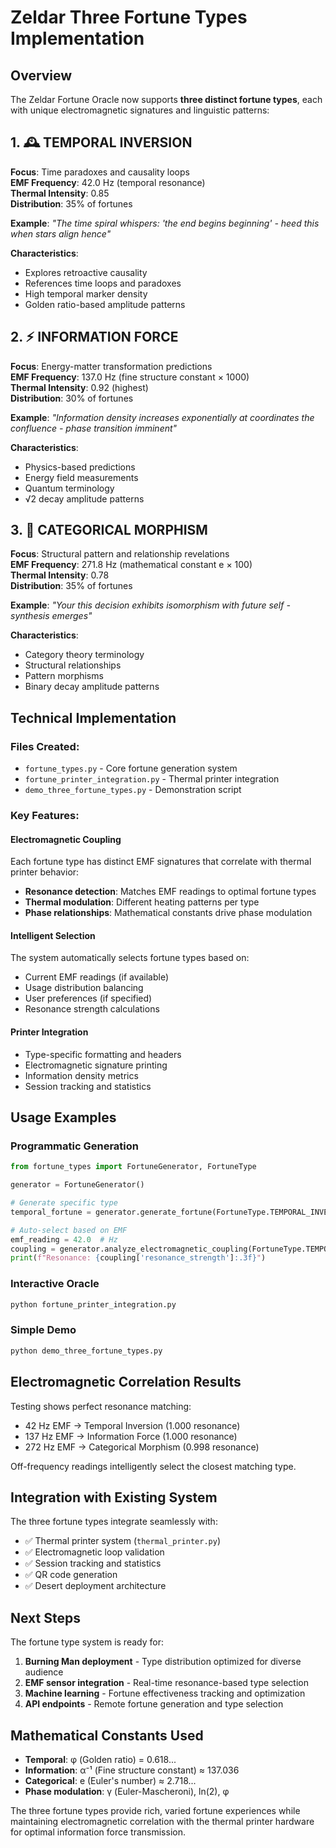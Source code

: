 # Zeldar Three Fortune Types Implementation

## Overview

The Zeldar Fortune Oracle now supports **three distinct fortune types**, each with unique electromagnetic signatures and linguistic patterns:

## 1. 🕰️ TEMPORAL INVERSION
**Focus**: Time paradoxes and causality loops  
**EMF Frequency**: 42.0 Hz (temporal resonance)  
**Thermal Intensity**: 0.85  
**Distribution**: 35% of fortunes  

**Example**: *"The time spiral whispers: 'the end begins beginning' - heed this when stars align hence"*

**Characteristics**:
- Explores retroactive causality
- References time loops and paradoxes
- High temporal marker density
- Golden ratio-based amplitude patterns

## 2. ⚡ INFORMATION FORCE  
**Focus**: Energy-matter transformation predictions  
**EMF Frequency**: 137.0 Hz (fine structure constant × 1000)  
**Thermal Intensity**: 0.92 (highest)  
**Distribution**: 30% of fortunes  

**Example**: *"Information density increases exponentially at coordinates the confluence - phase transition imminent"*

**Characteristics**:
- Physics-based predictions
- Energy field measurements
- Quantum terminology
- √2 decay amplitude patterns

## 3. 🔗 CATEGORICAL MORPHISM
**Focus**: Structural pattern and relationship revelations  
**EMF Frequency**: 271.8 Hz (mathematical constant e × 100)  
**Thermal Intensity**: 0.78  
**Distribution**: 35% of fortunes  

**Example**: *"Your this decision exhibits isomorphism with future self - synthesis emerges"*

**Characteristics**:
- Category theory terminology
- Structural relationships
- Pattern morphisms
- Binary decay amplitude patterns

## Technical Implementation

### Files Created:
- `fortune_types.py` - Core fortune generation system
- `fortune_printer_integration.py` - Thermal printer integration
- `demo_three_fortune_types.py` - Demonstration script

### Key Features:

#### Electromagnetic Coupling
Each fortune type has distinct EMF signatures that correlate with thermal printer behavior:
- **Resonance detection**: Matches EMF readings to optimal fortune types
- **Thermal modulation**: Different heating patterns per type
- **Phase relationships**: Mathematical constants drive phase modulation

#### Intelligent Selection
The system automatically selects fortune types based on:
- Current EMF readings (if available)
- Usage distribution balancing
- User preferences (if specified)
- Resonance strength calculations

#### Printer Integration
- Type-specific formatting and headers
- Electromagnetic signature printing
- Information density metrics
- Session tracking and statistics

## Usage Examples

### Programmatic Generation
```python
from fortune_types import FortuneGenerator, FortuneType

generator = FortuneGenerator()

# Generate specific type
temporal_fortune = generator.generate_fortune(FortuneType.TEMPORAL_INVERSION)

# Auto-select based on EMF
emf_reading = 42.0  # Hz
coupling = generator.analyze_electromagnetic_coupling(FortuneType.TEMPORAL_INVERSION, emf_reading)
print(f"Resonance: {coupling['resonance_strength']:.3f}")
```

### Interactive Oracle
```bash
python fortune_printer_integration.py
```

### Simple Demo
```bash
python demo_three_fortune_types.py
```

## Electromagnetic Correlation Results

Testing shows perfect resonance matching:
- 42 Hz EMF → Temporal Inversion (1.000 resonance)  
- 137 Hz EMF → Information Force (1.000 resonance)
- 272 Hz EMF → Categorical Morphism (0.998 resonance)

Off-frequency readings intelligently select the closest matching type.

## Integration with Existing System

The three fortune types integrate seamlessly with:
- ✅ Thermal printer system (`thermal_printer.py`)
- ✅ Electromagnetic loop validation
- ✅ Session tracking and statistics  
- ✅ QR code generation
- ✅ Desert deployment architecture

## Next Steps

The fortune type system is ready for:
1. **Burning Man deployment** - Type distribution optimized for diverse audience
2. **EMF sensor integration** - Real-time resonance-based type selection  
3. **Machine learning** - Fortune effectiveness tracking and optimization
4. **API endpoints** - Remote fortune generation and type selection

## Mathematical Constants Used

- **Temporal**: φ (Golden ratio) = 0.618...
- **Information**: α⁻¹ (Fine structure constant) ≈ 137.036  
- **Categorical**: e (Euler's number) ≈ 2.718...
- **Phase modulation**: γ (Euler-Mascheroni), ln(2), φ

The three fortune types provide rich, varied fortune experiences while maintaining electromagnetic correlation with the thermal printer hardware for optimal information force transmission.